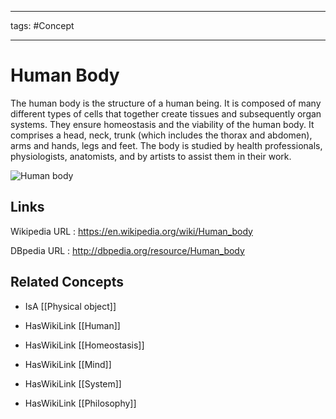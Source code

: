




---

tags: #Concept

---
# Human Body


The human body is the structure of a human being. It is composed of many different types of cells that together create tissues and subsequently organ systems. They ensure homeostasis and the viability of the human body. It comprises a head, neck, trunk (which includes the thorax and abdomen), arms and hands, legs and feet. The body is studied by health professionals, physiologists, anatomists, and by artists to assist them in their work.

![Human body](http://commons.wikimedia.org/wiki/Special:FilePath/Human_Body_02.png?width=300)


## Links


Wikipedia URL : https://en.wikipedia.org/wiki/Human_body

DBpedia URL : http://dbpedia.org/resource/Human_body


## Related Concepts


- IsA [[Physical object]]

- HasWikiLink [[Human]]

- HasWikiLink [[Homeostasis]]

- HasWikiLink [[Mind]]

- HasWikiLink [[System]]

- HasWikiLink [[Philosophy]]
